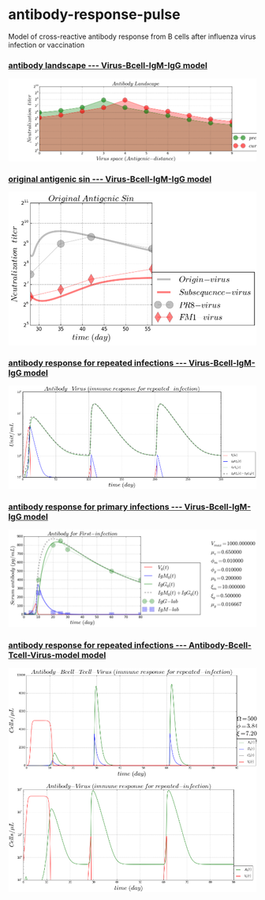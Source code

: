 # antibody-response-pulse
Model of cross-reactive antibody response from B cells after influenza virus infection or vaccination

### [antibody landscape --- Virus-Bcell-IgM-IgG model](https://github.com/blab/antibody-response-pulse/blob/master/bcell-array/code/Virus_Bcell_IgM_IgG_Infection.ipynb)
![](/bcell-array/figure/Virus-Bcell-Antibody-landscape.png)

### [original antigenic sin --- Virus-Bcell-IgM-IgG model](https://github.com/blab/antibody-response-pulse/blob/master/bcell-array/code/Virus_Bcell_IgM_IgG_Infection_OAS.ipynb)
![](/bcell-array/figure/Virus-Bcell-IgM-IgG-Original-Antigenic-Sin.png)

### [antibody response for repeated infections --- Virus-Bcell-IgM-IgG model](https://github.com/blab/antibody-response-pulse/blob/master/bcell-array/code/Virus_Bcell_IgM_IgG_model.ipynb)
![](/bcell-array/figure/antibody-response-repeated-infection.png)

### [antibody response for primary infections --- Virus-Bcell-IgM-IgG model](https://github.com/blab/antibody-response-pulse/blob/master/bcell-array/code/IgM_IgG_first_infection.ipynb)
![](/bcell-array/figure/Virus-Bcell-IgM-IgG-first-infection.png)

### [antibody response for repeated infections --- Antibody-Bcell-Tcell-Virus-model model](https://github.com/blab/antibody-response-pulse/blob/master/bcell-array/code/Antibody_Bcell_Tcell_Virus_model.ipynb)
![](/bcell-array/figure/antibody-response-ABTV.png)
